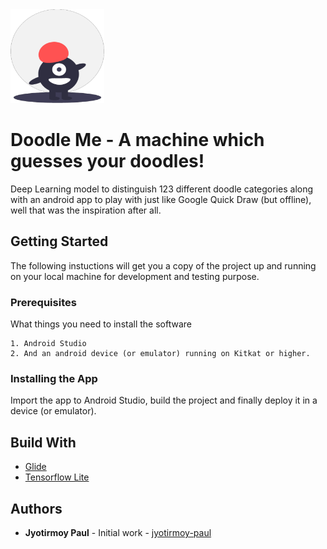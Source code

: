 <img src="https://github.com/jyotirmoy-paul/DoodleMe/blob/master/drawable-assets/icon.png" width="150" />

# Doodle Me - A machine which guesses your doodles!
Deep Learning model to distinguish 123 different doodle categories along with an android app to play with just like Google Quick Draw (but offline), well that was the inspiration after all.
## Getting Started
The following instuctions will get you a copy of the project up and running on your local machine for development and testing purpose.
### Prerequisites
What things you need to install the software
```
1. Android Studio
2. And an android device (or emulator) running on Kitkat or higher.
```
### Installing the App
Import the app to Android Studio, build the project and finally deploy it in a device (or emulator).
##  Build With
* [Glide](https://github.com/bumptech/glide)
* [Tensorflow Lite](https://www.tensorflow.org/lite)
## Authors
* **Jyotirmoy Paul** - Initial work - [jyotirmoy-paul](https://github.com/jyotirmoy-paul)


